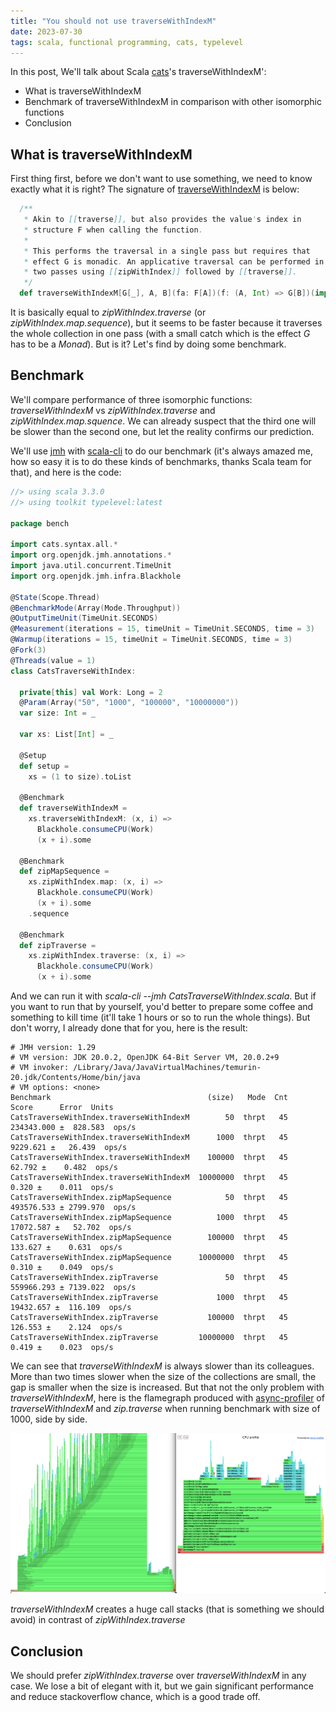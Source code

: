 ```yaml
---
title: "You should not use traverseWithIndexM"
date: 2023-07-30
tags: scala, functional programming, cats, typelevel
---
```


In this post, We'll talk about Scala [cats](https://typelevel.org/cats)'s traverseWithIndexM':

- What is traverseWithIndexM
- Benchmark of traverseWithIndexM in comparison with other isomorphic functions
- Conclusion

## What is traverseWithIndexM

First thing first, before we don't want to use something, we need to know exactly what it is right? The signature of [traverseWithIndexM](https://github.com/typelevel/cats/blob/v2.9.0/core/src/main/scala/cats/Traverse.scala#L158) is below:

```scala
  /**
   * Akin to [[traverse]], but also provides the value's index in
   * structure F when calling the function.
   *
   * This performs the traversal in a single pass but requires that
   * effect G is monadic. An applicative traversal can be performed in
   * two passes using [[zipWithIndex]] followed by [[traverse]].
   */
  def traverseWithIndexM[G[_], A, B](fa: F[A])(f: (A, Int) => G[B])(implicit G: Monad[G]): G[F[B]]
```

It is basically equal to *zipWithIndex.traverse* (or *zipWithIndex.map.sequence*), but it seems to be faster because it traverses the whole collection in one pass (with a small catch which is the effect *G* has to be a *Monad*). But is it? Let's find by doing some benchmark.

## Benchmark

We'll compare performance of three isomorphic functions: *traverseWithIndexM* vs *zipWithIndex.traverse* and *zipWithIndex.map.squence*. We can already suspect that the third one will be slower than the second one, but let the reality confirms our prediction.

We'll use [jmh](https://openjdk.org/projects/code-tools/jmh/) with [scala-cli](https://scala-cli.virtuslab.org/) to do our benchmark (it's always amazed me, how so easy it is to do these kinds of benchmarks, thanks Scala team for that), and here is the code:

```scala
//> using scala 3.3.0
//> using toolkit typelevel:latest

package bench

import cats.syntax.all.*
import org.openjdk.jmh.annotations.*
import java.util.concurrent.TimeUnit
import org.openjdk.jmh.infra.Blackhole

@State(Scope.Thread)
@BenchmarkMode(Array(Mode.Throughput))
@OutputTimeUnit(TimeUnit.SECONDS)
@Measurement(iterations = 15, timeUnit = TimeUnit.SECONDS, time = 3)
@Warmup(iterations = 15, timeUnit = TimeUnit.SECONDS, time = 3)
@Fork(3)
@Threads(value = 1)
class CatsTraverseWithIndex:

  private[this] val Work: Long = 2
  @Param(Array("50", "1000", "100000", "10000000"))
  var size: Int = _

  var xs: List[Int] = _

  @Setup
  def setup =
    xs = (1 to size).toList

  @Benchmark
  def traverseWithIndexM =
    xs.traverseWithIndexM: (x, i) =>
      Blackhole.consumeCPU(Work)
      (x + i).some

  @Benchmark
  def zipMapSequence =
    xs.zipWithIndex.map: (x, i) =>
      Blackhole.consumeCPU(Work)
      (x + i).some
    .sequence

  @Benchmark
  def zipTraverse =
    xs.zipWithIndex.traverse: (x, i) =>
      Blackhole.consumeCPU(Work)
      (x + i).some
```

And we can run it with *scala-cli --jmh CatsTraverseWithIndex.scala*. But if you want to run that by yourself, you'd better to prepare some coffee and something to kill time (it'll take 1 hours or so to run the whole things). But don't worry, I already done that for you, here is the result:

```
# JMH version: 1.29
# VM version: JDK 20.0.2, OpenJDK 64-Bit Server VM, 20.0.2+9
# VM invoker: /Library/Java/JavaVirtualMachines/temurin-20.jdk/Contents/Home/bin/java
# VM options: <none>
Benchmark                                   (size)   Mode  Cnt       Score      Error  Units
CatsTraverseWithIndex.traverseWithIndexM        50  thrpt   45  234343.000 ±  828.583  ops/s
CatsTraverseWithIndex.traverseWithIndexM      1000  thrpt   45    9229.621 ±   26.439  ops/s
CatsTraverseWithIndex.traverseWithIndexM    100000  thrpt   45      62.792 ±    0.482  ops/s
CatsTraverseWithIndex.traverseWithIndexM  10000000  thrpt   45       0.320 ±    0.011  ops/s
CatsTraverseWithIndex.zipMapSequence            50  thrpt   45  493576.533 ± 2799.970  ops/s
CatsTraverseWithIndex.zipMapSequence          1000  thrpt   45   17072.587 ±   52.702  ops/s
CatsTraverseWithIndex.zipMapSequence        100000  thrpt   45     133.627 ±    0.631  ops/s
CatsTraverseWithIndex.zipMapSequence      10000000  thrpt   45       0.310 ±    0.049  ops/s
CatsTraverseWithIndex.zipTraverse               50  thrpt   45  559966.293 ± 7139.022  ops/s
CatsTraverseWithIndex.zipTraverse             1000  thrpt   45   19432.657 ±  116.109  ops/s
CatsTraverseWithIndex.zipTraverse           100000  thrpt   45     126.553 ±    2.124  ops/s
CatsTraverseWithIndex.zipTraverse         10000000  thrpt   45       0.419 ±    0.023  ops/s
```

We can see that *traverseWithIndexM* is always slower than its colleagues. More than two times slower when the size of the collections are small, the gap is smaller when the size is increased. But that not the only problem with *traverseWithIndexM*, here is the flamegraph produced with [async-profiler](https://github.com/async-profiler/async-profiler) of *traverseWithIndexM* and *zip.traverse* when running benchmark with size of 1000, side by side.

![flamegraph](/images/2023-07-flamegraph.png)

*traverseWithIndexM* creates a huge call stacks (that is something we should avoid) in contrast of *zipWithIndex.traverse*


## Conclusion

We should prefer *zipWithIndex.traverse* over *traverseWithIndexM* in any case. We lose a bit of elegant with it, but we gain significant performance and reduce stackoverflow chance, which is a good trade off.
